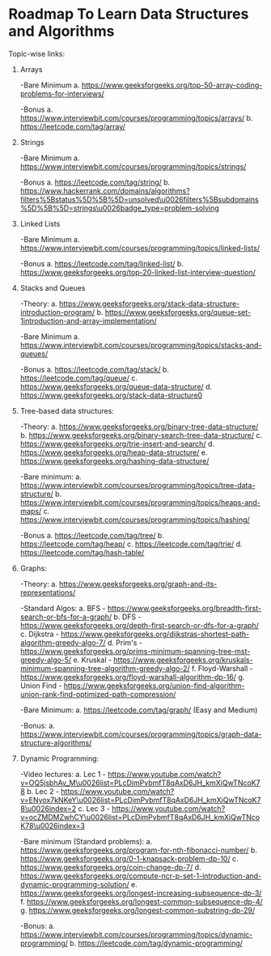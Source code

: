 Roadmap To Learn Data Structures and Algorithms
===================

Topic-wise links:

1. Arrays

	-Bare Minimum
		a. https://www.geeksforgeeks.org/top-50-array-coding-problems-for-interviews/

	-Bonus
		a. https://www.interviewbit.com/courses/programming/topics/arrays/
		b. https://leetcode.com/tag/array/


2. Strings

	-Bare Minimum
		a. https://www.interviewbit.com/courses/programming/topics/strings/
	
	-Bonus
		a. https://leetcode.com/tag/string/
	b. https://www.hackerrank.com/domains/algorithms?filters%5Bstatus%5D%5B%5D=unsolved\u0026filters%5Bsubdomains%5D%5B%5D=strings\u0026badge_type=problem-solving


3. Linked Lists
	
	-Bare Minimum
		a. https://www.interviewbit.com/courses/programming/topics/linked-lists/

	-Bonus
		a. https://leetcode.com/tag/linked-list/
		b. https://www.geeksforgeeks.org/top-20-linked-list-interview-question/


4. Stacks and Queues
	
	-Theory:
		a. https://www.geeksforgeeks.org/stack-data-structure-introduction-program/
		b. https://www.geeksforgeeks.org/queue-set-1introduction-and-array-implementation/

	-Bare Minimum
		a. https://www.interviewbit.com/courses/programming/topics/stacks-and-queues/

	-Bonus
		a. https://leetcode.com/tag/stack/
		b. https://leetcode.com/tag/queue/
		c. https://www.geeksforgeeks.org/queue-data-structure/
		d. https://www.geeksforgeeks.org/stack-data-structure0


5. Tree-based data structures:

	-Theory:
		a. https://www.geeksforgeeks.org/binary-tree-data-structure/
		b. https://www.geeksforgeeks.org/binary-search-tree-data-structure/
		c. https://www.geeksforgeeks.org/trie-insert-and-search/
		d. https://www.geeksforgeeks.org/heap-data-structure/
		e. https://www.geeksforgeeks.org/hashing-data-structure/

	-Bare minimum:
		a. https://www.interviewbit.com/courses/programming/topics/tree-data-structure/
		b. https://www.interviewbit.com/courses/programming/topics/heaps-and-maps/
		c. https://www.interviewbit.com/courses/programming/topics/hashing/

	-Bonus
		a. https://leetcode.com/tag/tree/
		b. https://leetcode.com/tag/heap/
		c. https://leetcode.com/tag/trie/
		d. https://leetcode.com/tag/hash-table/


6. Graphs:

	-Theory:
		a. https://www.geeksforgeeks.org/graph-and-its-representations/

	-Standard Algos:
		a. BFS - https://www.geeksforgeeks.org/breadth-first-search-or-bfs-for-a-graph/
		b. DFS - https://www.geeksforgeeks.org/depth-first-search-or-dfs-for-a-graph/
		c. Dijkstra - https://www.geeksforgeeks.org/dijkstras-shortest-path-algorithm-greedy-algo-7/
		d. Prim's - https://www.geeksforgeeks.org/prims-minimum-spanning-tree-mst-greedy-algo-5/
		e. Kruskal - https://www.geeksforgeeks.org/kruskals-minimum-spanning-tree-algorithm-greedy-algo-2/
		f. Floyd-Warshall - https://www.geeksforgeeks.org/floyd-warshall-algorithm-dp-16/
		g. Union Find - https://www.geeksforgeeks.org/union-find-algorithm-union-rank-find-optimized-path-compression/


	-Bare Minimum:
		a. https://leetcode.com/tag/graph/ (Easy and Medium)

	-Bonus:
		a. https://www.interviewbit.com/courses/programming/topics/graph-data-structure-algorithms/


7. Dynamic Programming:
	
	-Video lectures:
		a. Lec 1 - https://www.youtube.com/watch?v=OQ5jsbhAv_M\u0026list=PLcDimPvbmfT8qAxD6JH_kmXiQwTNcoK78
		b. Lec 2 - https://www.youtube.com/watch?v=ENyox7kNKeY\u0026list=PLcDimPvbmfT8qAxD6JH_kmXiQwTNcoK78\u0026index=2
		c. Lec 3 - https://www.youtube.com/watch?v=ocZMDMZwhCY\u0026list=PLcDimPvbmfT8qAxD6JH_kmXiQwTNcoK78\u0026index=3

	-Bare minimum (Standard problems):
		a. https://www.geeksforgeeks.org/program-for-nth-fibonacci-number/
		b. https://www.geeksforgeeks.org/0-1-knapsack-problem-dp-10/
		c. https://www.geeksforgeeks.org/coin-change-dp-7/
		d. https://www.geeksforgeeks.org/compute-ncr-p-set-1-introduction-and-dynamic-programming-solution/
		e. https://www.geeksforgeeks.org/longest-increasing-subsequence-dp-3/
		f. https://www.geeksforgeeks.org/longest-common-subsequence-dp-4/
		g. https://www.geeksforgeeks.org/longest-common-substring-dp-29/


	-Bonus:
		a. https://www.interviewbit.com/courses/programming/topics/dynamic-programming/
		b. https://leetcode.com/tag/dynamic-programming/